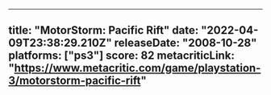 
---
title: "MotorStorm: Pacific Rift"
date: "2022-04-09T23:38:29.210Z"
releaseDate: "2008-10-28"
platforms: ["ps3"]
score: 82
metacriticLink: "https://www.metacritic.com/game/playstation-3/motorstorm-pacific-rift"
---
